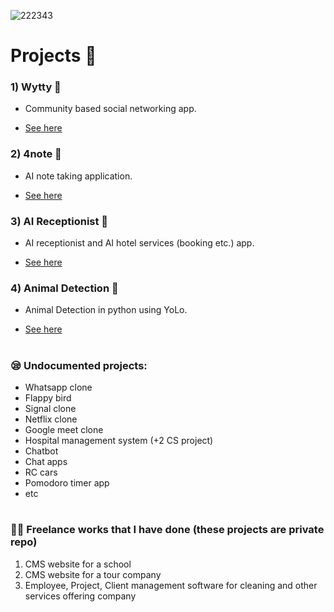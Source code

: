 ![222343](https://github.com/user-attachments/assets/ddf8e988-2614-4239-9c2a-947cd451aba1)

<h1>Projects 🔬</h1>

### 1) **Wytty 💬** 

* Community based social networking app.

* [See here](https://github.com/JohnPaulNaiju/wytty)

### 2) **4note 📝**

* AI note taking application.

* [See here](https://github.com/JohnPaulNaiju/4note)

### 3) **AI Receptionist 🤖**

* AI receptionist and AI hotel services (booking etc.) app.

*  [See here](https://github.com/JohnPaulNaiju/AI-Receptionist)

### 4) **Animal Detection 🦁**

* Animal Detection in python using YoLo.

* [See here](https://github.com/JohnPaulNaiju/Animal-Detection)

<h1></h1>

### 😪 Undocumented projects:

- Whatsapp clone
- Flappy bird
- Signal clone
- Netflix clone
- Google meet clone
- Hospital management system (+2 CS project)
- Chatbot
- Chat apps
- RC cars
- Pomodoro timer app
- etc

<h1></h1>

### 🧑‍💻 Freelance works that I have done (these projects are private repo)

1. CMS website for a school
2. CMS website for a tour company
3. Employee, Project, Client management software for cleaning and other services offering company
